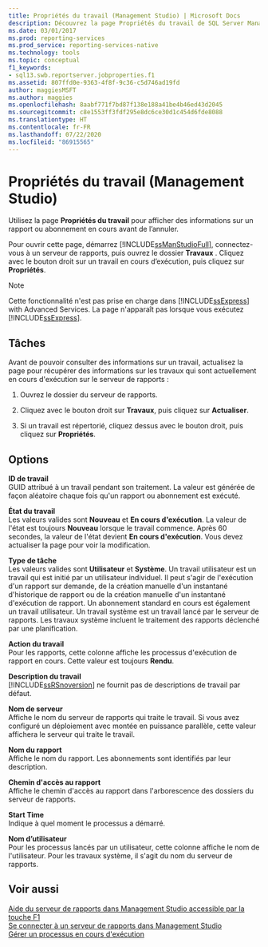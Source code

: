 ```yaml
---
title: Propriétés du travail (Management Studio) | Microsoft Docs
description: Découvrez la page Propriétés du travail de SQL Server Management Studio dans laquelle s’affichent des informations sur les travaux du serveur de rapports.
ms.date: 03/01/2017
ms.prod: reporting-services
ms.prod_service: reporting-services-native
ms.technology: tools
ms.topic: conceptual
f1_keywords:
- sql13.swb.reportserver.jobproperties.f1
ms.assetid: 807ffd0e-9363-4f8f-9c36-c5d746ad19fd
author: maggiesMSFT
ms.author: maggies
ms.openlocfilehash: 8aabf771f7bd87f138e188a41be4b46ed43d2045
ms.sourcegitcommit: c8e1553ff3fdf295e8dc6ce30d1c454d6fde8088
ms.translationtype: HT
ms.contentlocale: fr-FR
ms.lasthandoff: 07/22/2020
ms.locfileid: "86915565"
---
```

# <a name="job-properties-management-studio"></a>Propriétés du travail (Management Studio)
  Utilisez la page **Propriétés du travail** pour afficher des informations sur un rapport ou abonnement en cours avant de l’annuler.  
  
 Pour ouvrir cette page, démarrez [!INCLUDE[ssManStudioFull](../../includes/ssmanstudiofull-md.md)], connectez-vous à un serveur de rapports, puis ouvrez le dossier **Travaux** . Cliquez avec le bouton droit sur un travail en cours d’exécution, puis cliquez sur **Propriétés**.  
  
> [!NOTE]  
>  Cette fonctionnalité n'est pas prise en charge dans [!INCLUDE[ssExpress](../../includes/ssexpress-md.md)] with Advanced Services. La page n'apparaît pas lorsque vous exécutez [!INCLUDE[ssExpress](../../includes/ssexpress-md.md)].  
  
## <a name="tasks"></a>Tâches  
 Avant de pouvoir consulter des informations sur un travail, actualisez la page pour récupérer des informations sur les travaux qui sont actuellement en cours d'exécution sur le serveur de rapports :  
  
1.  Ouvrez le dossier du serveur de rapports.  
  
2.  Cliquez avec le bouton droit sur **Travaux**, puis cliquez sur **Actualiser**.  
  
3.  Si un travail est répertorié, cliquez dessus avec le bouton droit, puis cliquez sur **Propriétés**.  
  
## <a name="options"></a>Options  
 **ID de travail**  
 GUID attribué à un travail pendant son traitement. La valeur est générée de façon aléatoire chaque fois qu'un rapport ou abonnement est exécuté.  
  
 **État du travail**  
 Les valeurs valides sont **Nouveau** et **En cours d'exécution**. La valeur de l'état est toujours **Nouveau** lorsque le travail commence. Après 60 secondes, la valeur de l'état devient **En cours d'exécution**. Vous devez actualiser la page pour voir la modification.  
  
 **Type de tâche**  
 Les valeurs valides sont **Utilisateur** et **Système**. Un travail utilisateur est un travail qui est initié par un utilisateur individuel. Il peut s'agir de l'exécution d'un rapport sur demande, de la création manuelle d'un instantané d'historique de rapport ou de la création manuelle d'un instantané d'exécution de rapport. Un abonnement standard en cours est également un travail utilisateur. Un travail système est un travail lancé par le serveur de rapports. Les travaux système incluent le traitement des rapports déclenché par une planification.  
  
 **Action du travail**  
 Pour les rapports, cette colonne affiche les processus d'exécution de rapport en cours. Cette valeur est toujours **Rendu**.  
  
 **Description du travail**  
 [!INCLUDE[ssRSnoversion](../../includes/ssrsnoversion-md.md)] ne fournit pas de descriptions de travail par défaut.  
  
 **Nom de serveur**  
 Affiche le nom du serveur de rapports qui traite le travail. Si vous avez configuré un déploiement avec montée en puissance parallèle, cette valeur affichera le serveur qui traite le travail.  
  
 **Nom du rapport**  
 Affiche le nom du rapport. Les abonnements sont identifiés par leur description.  
  
 **Chemin d'accès au rapport**  
 Affiche le chemin d'accès au rapport dans l'arborescence des dossiers du serveur de rapports.  
  
 **Start Time**  
 Indique à quel moment le processus a démarré.  
  
 **Nom d’utilisateur**  
 Pour les processus lancés par un utilisateur, cette colonne affiche le nom de l'utilisateur. Pour les travaux système, il s'agit du nom du serveur de rapports.  
  
## <a name="see-also"></a>Voir aussi  
 [Aide du serveur de rapports dans Management Studio accessible par la touche F1](../../reporting-services/tools/report-server-in-management-studio-f1-help.md)   
 [Se connecter à un serveur de rapports dans Management Studio](../../reporting-services/tools/connect-to-a-report-server-in-management-studio.md)   
 [Gérer un processus en cours d'exécution](../../reporting-services/subscriptions/manage-a-running-process.md)  
  
  
